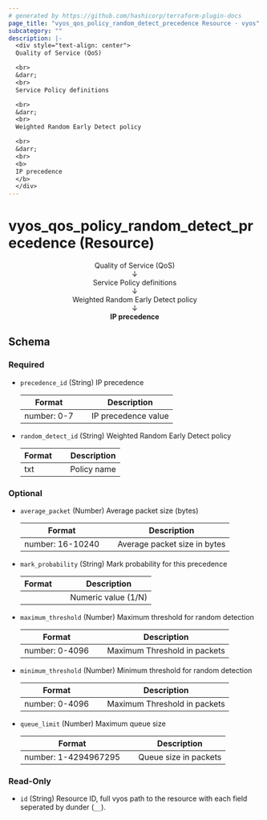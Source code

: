 ```yaml
---
# generated by https://github.com/hashicorp/terraform-plugin-docs
page_title: "vyos_qos_policy_random_detect_precedence Resource - vyos"
subcategory: ""
description: |-
  <div style="text-align: center">
  Quality of Service (QoS)

  <br>
  &darr;
  <br>
  Service Policy definitions

  <br>
  &darr;
  <br>
  Weighted Random Early Detect policy

  <br>
  &darr;
  <br>
  <b>
  IP precedence
  </b>
  </div>
---
```


# vyos_qos_policy_random_detect_precedence (Resource)

<div style="text-align: center">
Quality of Service (QoS)

<br>
&darr;
<br>
Service Policy definitions

<br>
&darr;
<br>
Weighted Random Early Detect policy

<br>
&darr;
<br>
<b>
IP precedence
</b>
</div>



<!-- schema generated by tfplugindocs -->
## Schema

### Required

- `precedence_id` (String) IP precedence

    |  Format &emsp; | Description  |
    |----------|---------------|
    |  number: 0-7  &emsp; |  IP precedence value  |
- `random_detect_id` (String) Weighted Random Early Detect policy

    |  Format &emsp; | Description  |
    |----------|---------------|
    |  txt  &emsp; |  Policy name  |

### Optional

- `average_packet` (Number) Average packet size (bytes)

    |  Format &emsp; | Description  |
    |----------|---------------|
    |  number: 16-10240  &emsp; |  Average packet size in bytes  |
- `mark_probability` (String) Mark probability for this precedence

    |  Format &emsp; | Description  |
    |----------|---------------|
    |  <number>  &emsp; |  Numeric value (1/N)  |
- `maximum_threshold` (Number) Maximum threshold for random detection

    |  Format &emsp; | Description  |
    |----------|---------------|
    |  number: 0-4096  &emsp; |  Maximum Threshold in packets  |
- `minimum_threshold` (Number) Minimum  threshold for random detection

    |  Format &emsp; | Description  |
    |----------|---------------|
    |  number: 0-4096  &emsp; |  Maximum Threshold in packets  |
- `queue_limit` (Number) Maximum queue size

    |  Format &emsp; | Description  |
    |----------|---------------|
    |  number: 1-4294967295  &emsp; |  Queue size in packets  |

### Read-Only

- `id` (String) Resource ID, full vyos path to the resource with each field seperated by dunder (`__`).
